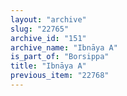 ```yaml
---
layout: "archive"
slug: "22765"
archive_id: "151"
archive_name: "Ibnāya A"
is_part_of: "Borsippa"
title: "Ibnāya A"
previous_item: "22768"
---
```

